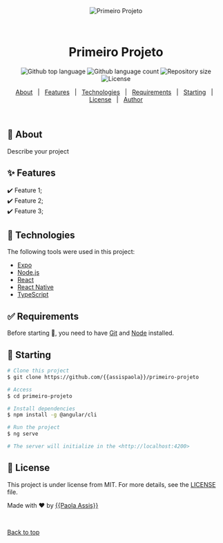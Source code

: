 <div align="center" id="top"> 
  <img src="./.github/app.gif" alt="Primeiro Projeto" />

  &#xa0;

  <!-- <a href="https://primeiroprojeto.netlify.app">Demo</a> -->
</div>

<h1 align="center">Primeiro Projeto</h1>

<p align="center">
  <img alt="Github top language" src="https://img.shields.io/github/languages/top/{{assispaola}}/primeiro-projeto?color=56BEB8">

  <img alt="Github language count" src="https://img.shields.io/github/languages/count/{{assispaola}}/primeiro-projeto?color=56BEB8">

  <img alt="Repository size" src="https://img.shields.io/github/repo-size/{{assispaola}}/primeiro-projeto?color=56BEB8">

  <img alt="License" src="https://img.shields.io/github/license/{{assispaola}}/primeiro-projeto?color=56BEB8">

  <!-- <img alt="Github issues" src="https://img.shields.io/github/issues/{{YOUR_GITHUB_USERNAME}}/primeiro-projeto?color=56BEB8" /> -->

  <!-- <img alt="Github forks" src="https://img.shields.io/github/forks/{{YOUR_GITHUB_USERNAME}}/primeiro-projeto?color=56BEB8" /> -->

  <!-- <img alt="Github stars" src="https://img.shields.io/github/stars/{{YOUR_GITHUB_USERNAME}}/primeiro-projeto?color=56BEB8" /> -->
</p>

<!-- Status -->

<!-- <h4 align="center"> 
	🚧  Primeiro Projeto 🚀 Under construction...  🚧
</h4> 

<hr> -->

<p align="center">
  <a href="#dart-about">About</a> &#xa0; | &#xa0; 
  <a href="#sparkles-features">Features</a> &#xa0; | &#xa0;
  <a href="#rocket-technologies">Technologies</a> &#xa0; | &#xa0;
  <a href="#white_check_mark-requirements">Requirements</a> &#xa0; | &#xa0;
  <a href="#checkered_flag-starting">Starting</a> &#xa0; | &#xa0;
  <a href="#memo-license">License</a> &#xa0; | &#xa0;
  <a href="https://github.com/{{assispaola}}" target="_blank">Author</a>
</p>

<br>

## :dart: About ##

Describe your project

## :sparkles: Features ##

:heavy_check_mark: Feature 1;\
:heavy_check_mark: Feature 2;\
:heavy_check_mark: Feature 3;

## :rocket: Technologies ##

The following tools were used in this project:

- [Expo](https://expo.io/)
- [Node.js](https://nodejs.org/en/)
- [React](https://pt-br.reactjs.org/)
- [React Native](https://reactnative.dev/)
- [TypeScript](https://www.typescriptlang.org/)

## :white_check_mark: Requirements ##

Before starting :checkered_flag:, you need to have [Git](https://git-scm.com) and [Node](https://nodejs.org/en/) installed.

## :checkered_flag: Starting ##

```bash
# Clone this project
$ git clone https://github.com/{{assispaola}}/primeiro-projeto

# Access
$ cd primeiro-projeto

# Install dependencies
$ npm install -g @angular/cli

# Run the project
$ ng serve

# The server will initialize in the <http://localhost:4200>
```

## :memo: License ##

This project is under license from MIT. For more details, see the [LICENSE](LICENSE.md) file.


Made with :heart: by <a href="https://github.com/{assispaola}}" target="_blank">{{Paola Assis}}</a>

&#xa0;

<a href="#top">Back to top</a>
